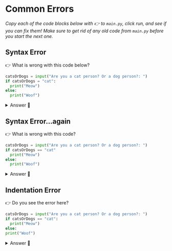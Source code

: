 # Common Errors
*Copy each of the code blocks below with 👉 to `main.py`, click run, and see if you can fix them!
Make sure to get rid of any old code from `main.py` before you start the next one.*

## Syntax Error
👉 What is wrong with this code below?

```python
catsOrDogs = input("Are you a cat person? Or a dog person?: ")
if catsOrDogs = "cat":
  print("Meow")
else:
  print("Woof")
```
<details><summary>Answer 👀</summary>

- Our `if` statement must include `==` so it should read:
- `if catsOrDogs == "cat":`
</details>

## Syntax Error...again


👉 What is wrong with this code?

```python
catsOrDogs = input("Are you a cat person? Or a dog person?: ")
if catsOrDogs == "cat"
  print("Meow")
else:
  print("Woof")
```
<details> <summary> Answer 👀</summary>

- Our `if` statement is missing the `:`
</details>

## Indentation Error

👉 Do you see the error here?
```python
catsOrDogs = input("Are you a cat person? Or a dog person?: ")
if catsOrDogs == "cat":
  print("Meow")
else:
print("Woof")
```
<details><summary>Answer 👀</summary>

- As soon as you see a colon, the next line should be indented **one** more than the line above it.
</details>

